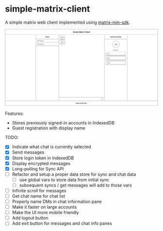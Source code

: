 # simple-matrix-client

A simple matrix web client implemented using [matrix-nim-sdk](https://github.com/dylhack/matrix-nim-sdk/).

![image](docs/client.png)

Features:
 - Stores previously signed-in accounts in IndexedDB
 - Guest registration with display name

TODO:
 - [x] Indicate what chat is currently selected
 - [x] Send messages
 - [x] Store login token in IndexedDB
 - [x] Display encrypted messages
 - [x] Long-polling for Sync API
 - [ ] Refactor and setup a proper data store for sync and chat data
    - [ ] use global vars to store data from initial sync
    - [ ] subsequent syncs / get messages will add to those vars
 - [ ] Infinite scroll for messages
 - [ ] Get chat name for chat list
 - [ ] Properly name DMs in chat information pane
 - [ ] Make it faster on large accounts
 - [ ] Make the UI more mobile friendly
 - [ ] Add logout button
 - [ ] Add exit button for messages and chat info panes